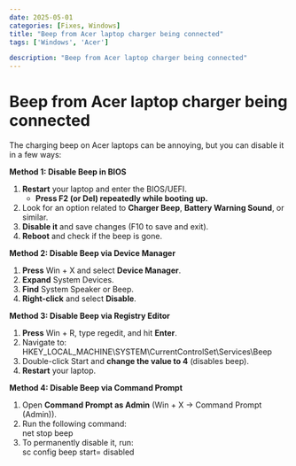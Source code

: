 ```yaml
---
date: 2025-05-01
categories: [Fixes, Windows]
title: "Beep from Acer laptop charger being connected"
tags: ['Windows', 'Acer']

description: "Beep from Acer laptop charger being connected"
---
```


# Beep from Acer laptop charger being connected

The charging beep on Acer laptops can be annoying, but you can disable it in a few ways:

**Method 1: Disable Beep in BIOS**
1.  **Restart** your laptop and enter the BIOS/UEFI.
    - **Press F2 (or Del) repeatedly while booting up.**
2.  Look for an option related to **Charger Beep**, **Battery Warning Sound**, or similar.
3.  **Disable it** and save changes (F10 to save and exit).
4.  **Reboot** and check if the beep is gone.

**Method 2: Disable Beep via Device Manager**
1.  **Press** Win + X and select **Device Manager**.
2.  **Expand** System Devices.
3.  **Find** System Speaker or Beep.
4.  **Right-click** and select **Disable**.

**Method 3: Disable Beep via Registry Editor**
1.  **Press** Win + R, type regedit, and hit **Enter**.
2.  Navigate to:  
    HKEY_LOCAL_MACHINE\SYSTEM\CurrentControlSet\Services\Beep
3.  Double-click Start and **change the value to 4** (disables beep).
4.  **Restart** your laptop.

**Method 4: Disable Beep via Command Prompt**
1.  Open **Command Prompt as Admin** (Win + X → Command Prompt (Admin)).
2.  Run the following command:  
    net stop beep
3.  To permanently disable it, run:  
    sc config beep start= disabled
